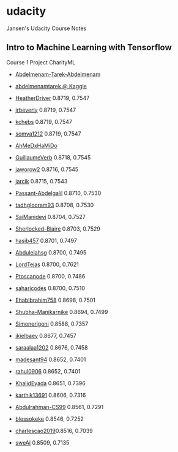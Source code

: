 # udacity
Jansen's Udacity Course Notes

## Intro to Machine Learning with Tensorflow
Course 1 Project CharityML

- [Abdelmenam-Tarek-Abdelmenam](https://github.com/Abdelmenam-Tarek-Abdelmenam/Finding-Donors-for-CharityML-/blob/main/donors.ipynb)
- [abdelmenamtarek @ Kaggle](https://www.kaggle.com/abdelmenamtarek/finding-donors-for-charityml)

- [HeatherDriver](https://github.com/HeatherDriver/Supervised-ML/blob/main/Finding_Donors.ipynb) 0.8719, 0.7547
- [jrbeverly](https://github.com/jrbeverly/charityml/blob/master/notebook.ipynb) 0.8719, 0.7547
- [kchebs](https://github.com/kchebs/CharityML_Python/blob/master/finding_donors.ipynb) 0.8719, 0.7547
- [somya1212](https://github.com/somya1212/Finding-Donors-for-CharityML/blob/master/finding_donors.ipynb) 0.8719, 0.7547
- [AhMeDxHaMiDo](https://github.com/AhMeDxHaMiDo/Finding-Donors-for-CharityML/blob/master/finding-donors-for-charityML.ipynb)

- [GuillaumeVerb](https://github.com/GuillaumeVerb/ML-finding-donors/blob/main/finding_donors.ipynb) 0.8718, 0.7545
- [jaworow2](https://github.com/jaworow2/udacityIntroMlProject1/blob/master/finding_donors/finding_donors.ipynb) 0.8716, 0.7545

- [jarcik](https://github.com/jarcik/Udacity-IMLP-Finding-donors-to-charityml/blob/main/finding_donors.ipynb) 0.8715, 0.7543
- [Passant-Abdelgalil](https://github.com/Passant-Abdelgalil/Finding-Donors-for-CharityML/blob/main/finding_donors.ipynb) 0.8710, 0.7530
- [tadhglooram93](https://github.com/tadhglooram93/Udacity-Machine-Learning-Course---Supervised-ML---Project-1--Finding-Donors-for-CharityML/blob/main/finding_donors.ipynb) 0.8708, 0.7530 

- [SaiManidevi](https://github.com/SaiManidevi/Finding-Donors-for-CharityML/blob/main/finding_donors.ipynb) 0.8704, 0.7527
- [Sherlocked-Blaire](https://github.com/Sherlocked-Blaire/Finding-Donors-For-CharityML/blob/master/finding_donors.ipynb) 0.8703, 0.7529
- [hasib457](https://github.com/hasib457/Finding-Donors-For-CharityML/blob/main/finding_donors.ipynb) 0.8701, 0.7497

- [Abdulelahsg](https://github.com/Abdulelahsg/Finding-Donors-for-CharityML/blob/main/finding_donors.ipynb) 0.8700, 0.7495
- [LordTejas](https://github.com/LordTejas/CharityML/blob/main/finding_donors.ipynb) 0.8700, 0.7621
- [Ptoscanode](https://github.com/Ptoscanode/Udacity-Finding-Donors-For-CharityML/blob/main/toscano_paulo_finding_donors.ipynb) 0.8700, 0.7486

- [saharicodes](https://github.com/saharicodes/Finding_Donners_CharityML/blob/main/finding_donors.ipynb) 0.8700, 0.7510

- [EhabIbrahim758](https://github.com/EhabIbrahim758/Finding-Donors-For-CharityML-Project/blob/main/finding_donors.ipynb) 0.8698, 0.7501
- [Shubha-Manikarnike](https://github.com/Shubha-Manikarnike/finding_donors/blob/main/finding_donors.ipynb) 0.8694, 0.7499
- [Simonerigoni](https://github.com/simonerigoni/finding_donors_project/blob/main/finding_donors.ipynb) 0.8588, 0.7357
- [jkielbaey](https://github.com/jkielbaey/mlnd-donors-for-charityml/blob/master/finding_donors.ipynb) 0.8677, 0.7457
- [saraalaa1202](https://github.com/saraalaa1202/Finding-Donors-for-CharityML/blob/main/finding_donors.ipynb) 0.8676, 0.7458
- [madesant94](https://github.com/madesant94/finding_donors/blob/main/finding_donors.ipynb) 0.8652, 0.7401
- [rahul0906](https://github.com/rahul0906/Finding-Donors-for-CharityML/blob/main/finding_donors-Copy2.ipynb) 0.8652, 0.7401
- [KhalidEyada](https://github.com/KhalidEyada/Finding-Donors-for-CharityML/blob/main/finding_donors.ipynb) 0.8651, 0.7396
- [karthik13691](https://github.com/karthik13691/Udacity_NanoDegree-Finding_donors-Supervised-Learning/blob/main/finding_donors.ipynb) 0.8606, 0.7316

- [Abdulrahman-CS99](https://github.com/Abdulrahman-CS99/Finding_Donors_For_CharityML/blob/main/finding_donors.ipynb) 0.8561, 0.7291
- [blessokeke](https://github.com/blessokeke/Finding-Donors-for-CharityML/blob/main/finding_donors.ipynb) 0.8546, 0.7252
- [charlescao2019](https://github.com/charlescao2019/finding_donors/blob/main/finding_donors.ipynb)0.8516, 0.7039
- [sweAi](https://github.com/sweAi/Finding-Donors-for-CharityML/blob/main/Finding%20Donors%20for%20CharityML/finding_donors.ipynb) 0.8509, 0.7135


